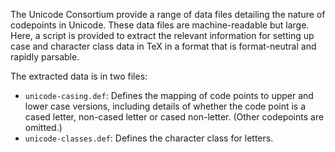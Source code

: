 The Unicode Consortium provide a range of data files detailing
the nature of codepoints in Unicode. These data files are
machine-readable but large. Here, a script is provided to extract
the relevant information for setting up case and character class
data in TeX in a format that is format-neutral and rapidly
parsable.

The extracted data is in two files:
- `unicode-casing.def`: Defines the mapping of code points
   to upper and lower case versions, including details of
   whether the code point is a cased letter, non-cased letter
   or cased non-letter. (Other codepoints are omitted.)
- `unicode-classes.def`: Defines the character class for
  letters.
